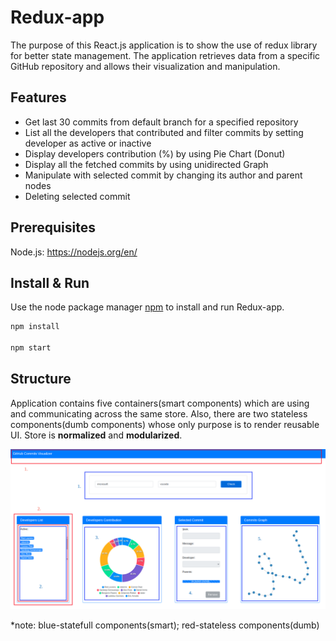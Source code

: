 # Redux-app

  The purpose of this React.js application is to show the use of redux library for better state management. 
  The application retrieves data from a specific GitHub repository and allows their visualization and manipulation.

## Features

* Get last 30 commits from default branch for a specified repository
* List all the developers that contributed and filter commits by setting developer as active or inactive
* Display developers contribution (%) by using Pie Chart (Donut)
* Display all the fetched commits by using unidirected Graph
* Manipulate with selected commit by changing its author and parent nodes
* Deleting selected commit

## Prerequisites

  Node.js: https://nodejs.org/en/
  
## Install & Run

  Use the node package manager [npm](https://www.npmjs.com/) to install and run Redux-app.

  ```bash
  npm install

  npm start
  ```

## Structure
  
  Application contains five containers(smart components) which are using and communicating across the same store. 
  Also, there are two stateless components(dumb components) whose only purpose is to render reusable UI.
  Store is <strong>normalized</strong> and <strong>modularized</strong>. 
  
  <kbd>![alt text](/public/components.png)
  
  *note: blue-statefull components(smart); red-stateless components(dumb)
